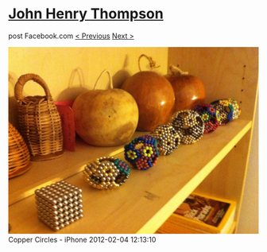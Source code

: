 # [John Henry Thompson](../README.md)
post Facebook.com
[< Previous](2012-04-01-18.md) [Next >](2012-01-08-1.md)

[![](../media/2012-02-04/Copper-Circles-iPhone.jpg)](../README.md)
Copper Circles - iPhone
2012-02-04 12:13:10